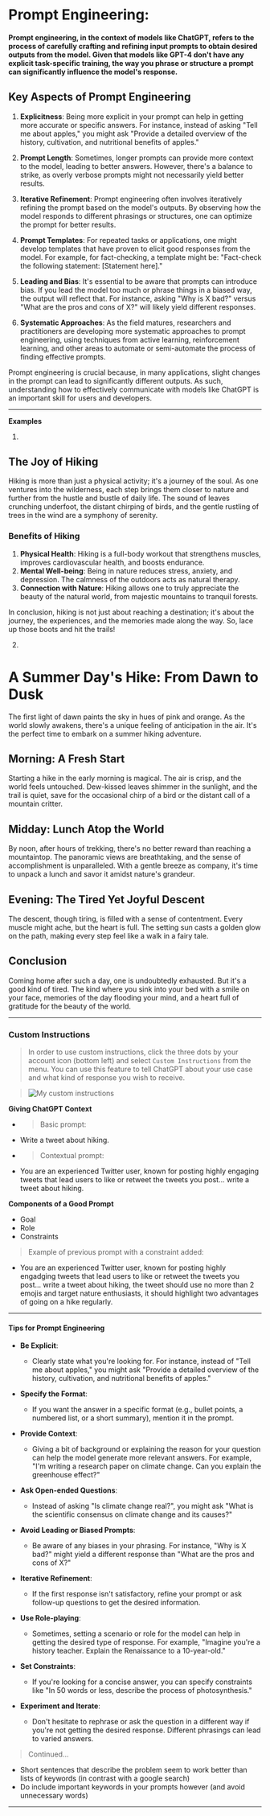 # Prompt Engineering:




#### Prompt engineering, in the context of models like ChatGPT, refers to the process of carefully crafting and refining input prompts to obtain desired outputs from the model. Given that models like GPT-4 don't have any explicit task-specific training, the way you phrase or structure a prompt can significantly influence the model's response.

## Key Aspects of Prompt Engineering

1. **Explicitness**: Being more explicit in your prompt can help in getting more accurate or specific answers. For instance, instead of asking "Tell me about apples," you might ask "Provide a detailed overview of the history, cultivation, and nutritional benefits of apples."

2. **Prompt Length**: Sometimes, longer prompts can provide more context to the model, leading to better answers. However, there's a balance to strike, as overly verbose prompts might not necessarily yield better results.

3. **Iterative Refinement**: Prompt engineering often involves iteratively refining the prompt based on the model's outputs. By observing how the model responds to different phrasings or structures, one can optimize the prompt for better results.

4. **Prompt Templates**: For repeated tasks or applications, one might develop templates that have proven to elicit good responses from the model. For example, for fact-checking, a template might be: "Fact-check the following statement: [Statement here]."

5. **Leading and Bias**: It's essential to be aware that prompts can introduce bias. If you lead the model too much or phrase things in a biased way, the output will reflect that. For instance, asking "Why is X bad?" versus "What are the pros and cons of X?" will likely yield different responses.

6. **Systematic Approaches**: As the field matures, researchers and practitioners are developing more systematic approaches to prompt engineering, using techniques from active learning, reinforcement learning, and other areas to automate or semi-automate the process of finding effective prompts.

Prompt engineering is crucial because, in many applications, slight changes in the prompt can lead to significantly different outputs. As such, understanding how to effectively communicate with models like ChatGPT is an important skill for users and developers.

---

**Examples**

1.

## The Joy of Hiking

Hiking is more than just a physical activity; it's a journey of the soul. As one ventures into the wilderness, each step brings them closer to nature and further from the hustle and bustle of daily life. The sound of leaves crunching underfoot, the distant chirping of birds, and the gentle rustling of trees in the wind are a symphony of serenity.

### Benefits of Hiking

1. **Physical Health**: Hiking is a full-body workout that strengthens muscles, improves cardiovascular health, and boosts endurance.
2. **Mental Well-being**: Being in nature reduces stress, anxiety, and depression. The calmness of the outdoors acts as natural therapy.
3. **Connection with Nature**: Hiking allows one to truly appreciate the beauty of the natural world, from majestic mountains to tranquil forests.

In conclusion, hiking is not just about reaching a destination; it's about the journey, the experiences, and the memories made along the way. So, lace up those boots and hit the trails!

2.

# A Summer Day's Hike: From Dawn to Dusk

The first light of dawn paints the sky in hues of pink and orange. As the world slowly awakens, there's a unique feeling of anticipation in the air. It's the perfect time to embark on a summer hiking adventure.

## Morning: A Fresh Start

Starting a hike in the early morning is magical. The air is crisp, and the world feels untouched. Dew-kissed leaves shimmer in the sunlight, and the trail is quiet, save for the occasional chirp of a bird or the distant call of a mountain critter.

## Midday: Lunch Atop the World

By noon, after hours of trekking, there's no better reward than reaching a mountaintop. The panoramic views are breathtaking, and the sense of accomplishment is unparalleled. With a gentle breeze as company, it's time to unpack a lunch and savor it amidst nature's grandeur.

## Evening: The Tired Yet Joyful Descent

The descent, though tiring, is filled with a sense of contentment. Every muscle might ache, but the heart is full. The setting sun casts a golden glow on the path, making every step feel like a walk in a fairy tale.

## Conclusion

Coming home after such a day, one is undoubtedly exhausted. But it's a good kind of tired. The kind where you sink into your bed with a smile on your face, memories of the day flooding your mind, and a heart full of gratitude for the beauty of the world.

---

### Custom Instructions

> In order to use custom instructions, click the three dots by your account icon (bottom left) and select `Custom Instructions` from the menu.
> You can use this feature to tell ChatGPT about your use case and what kind of response you wish to receive.


>![My custom instructions](./../images/2023-09-07-15-22-44.png)

**Giving ChatGPT Context**

- > Basic prompt:
- Write a tweet about hiking.

- > Contextual prompt:
- You are an experienced Twitter user, known for posting highly engaging tweets that lead users to like or retweet the tweets you post... write a tweet about hiking.

**Components of a Good Prompt**
- Goal
- Role
- Constraints


> Example of previous prompt with a constraint added:


- You are an experienced Twitter user, known for posting highly engadging tweets that lead users to like or retweet the tweets you post... write a tweet about hiking, the tweet should use no more than 2 emojis and target nature enthusiasts, it should highlight two advantages of going on a hike regularly.


---
#### Tips for Prompt Engineering
- **Be Explicit**: 
  - Clearly state what you're looking for. For instance, instead of "Tell me about apples," you might ask "Provide a detailed overview of the history, cultivation, and nutritional benefits of apples."

- **Specify the Format**:
  - If you want the answer in a specific format (e.g., bullet points, a numbered list, or a short summary), mention it in the prompt.

- **Provide Context**:
  - Giving a bit of background or explaining the reason for your question can help the model generate more relevant answers. For example, "I'm writing a research paper on climate change. Can you explain the greenhouse effect?"

- **Ask Open-ended Questions**:
  - Instead of asking "Is climate change real?", you might ask "What is the scientific consensus on climate change and its causes?"

- **Avoid Leading or Biased Prompts**:
  - Be aware of any biases in your phrasing. For instance, "Why is X bad?" might yield a different response than "What are the pros and cons of X?"

- **Iterative Refinement**:
  - If the first response isn't satisfactory, refine your prompt or ask follow-up questions to get the desired information.

- **Use Role-playing**:
  - Sometimes, setting a scenario or role for the model can help in getting the desired type of response. For example, "Imagine you're a history teacher. Explain the Renaissance to a 10-year-old."

- **Set Constraints**:
  - If you're looking for a concise answer, you can specify constraints like "In 50 words or less, describe the process of photosynthesis."

- **Experiment and Iterate**:
  - Don't hesitate to rephrase or ask the question in a different way if you're not getting the desired response. Different phrasings can lead to varied answers.

> Continued...
- Short sentences that describe the problem seem to work better than lists of keywords (in contrast with a google search)
- Do include important keywords in your prompts however (and avoid unnecessary words)




---
